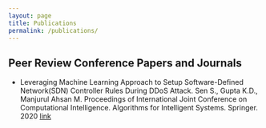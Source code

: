 ```yaml
---
layout: page
title: Publications
permalink: /publications/
---
```

## Peer Review Conference Papers and Journals

- Leveraging Machine Learning Approach to Setup Software-Defined Network(SDN) Controller Rules During DDoS Attack. Sen S., Gupta K.D., Manjurul Ahsan M. Proceedings of International Joint Conference on Computational Intelligence. Algorithms for Intelligent Systems. Springer. 2020
[link](https://www.researchgate.net/publication/334232646_Leveraging_Machine_Learning_Approach_to_Setup_Software-Defined_NetworkSDN_Controller_Rules_During_DDoS_Attack)